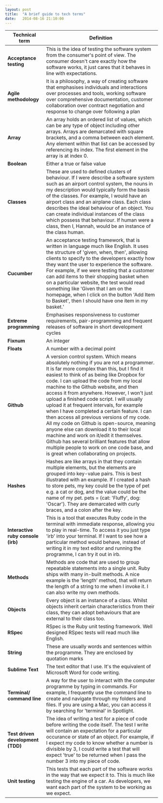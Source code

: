 ```yaml
---
layout: post
title:  "A brief guide to tech terms"
date:   2014-08-16 21:10:00
---
```


| Technical term                                         | Definition                                                     |
| -------------------------------------------------------|----------------------------------------------------------------| 
|**Acceptance testing** | This is the idea of testing the software system from the consumer's point of view. The consumer doesn't care exactly how the software works, it just cares that it behaves in line with expectations.| 
|**Agile methodology**| It is a philosophy, a way of creating software that emphasises individuals and interactions over processes and tools, working software over comprehensive documentation, customer collaboration over contract negotiation and response to change over following a plan|
|**Array**     | An array holds an ordered list of values, which can be any type of object including other arrays. Arrays are demarcated with square brackets, and a comma between each element. Any element within that list can be accessed by referencing its index. The first element in the array is at index 0.   
|**Boolean**| Either a true or false value |
|**Classes** | These are used to defined clusters of behaviour. If I were describe a software system such as an airport control system, the nouns in my description would typically form the basis of the classes. For example, I would have an airport class and an airplane class. Each class describes the ideal behaviour of an object. You can create individual instances of the class which possess that behaviour. If human were a class, then I, Hannah, would be an instance of the class human.  |
|**Cucumber** | An acceptance testing framework, that is written in language much like English. It uses the structure of 'given, when, then', allowing clients to specify to the developers exactly how they want the user to experience the software. For example, if we were testing that a customer can add items to their shopping basket when on a particular website, the test would read something like 'Given that I am on the homepage, when I click on the button 'Add Item to Basket', then I should have one item in my basket.'|  
|**Extreme programming** | Emphasises responsiveness to customer requirements, pair-programming and frequent releases of software in short development cycles|
|**Fixnum** | An integer |
|**Floats**| A number with a decimal point |
|**Github** | A version control system. Which means absolutely nothing if you are not a programmer. It is far more complex than this, but I find it easiest to think of as being like Dropbox for code. I can upload the code from my local machine to the Github website, and then access it from anywhere. However, I won't just upload a finished code script. I will usually upload it at frequent intervals, for example when I have completed a certain feature. I can then access all previous versions of my code. All my code on Github is open-source, meaning anyone else can download it to their local machine and work on it/edit it themselves. Github has several brilliant features that allow multiple people to work on one code base, and is great when collaborating on projects.| 
|**Hashes**  | Hashes are like arrays in that they contain multiple elements, but the elements are grouped into key-value pairs. This is best illustrated with an example. If I created a hash to store pets, my key could be the type of pet e.g. a cat or dog, and the value could be the name of my pet. pets = {cat: 'Fluffy', dog: 'Oscar'}. They are demarcated with curly braces, and a colon after the key. 
|**Interactive ruby console (irb)** | This is a tool that executes Ruby code in the terminal with immediate response, allowing you to play in real-time. To access it you just type 'irb' into your terminal. If I want to see how a particular method would behave, instead of writing it in my text editor and running the programme, I can try it out in irb. |
|**Methods**| Methods are code that are used to group repeatable statements into a single unit. Ruby ships with many in-built methods. A nice example is the 'length' method, that will return the length of a string to me when I invoke it. I can also write my own methods. |
|**Objects**| Every object is an instance of a class. Whilst objects inherit certain characteristics from their class, they can adopt behaviours that are external to their class too. |
|**RSpec** | RSpec is the Ruby unit testing framework. Well designed RSpec tests will read much like English.| 
|**String**| These are usually words and sentences within the programme. They are enclosed by quotation marks | 
|**Sublime Text**| The text editor that I use. It's the equivalent of Microsoft Word for code writing.|
|**Terminal/ command line** | A way for the user to interact with the computer programme by typing in commands. For example, I frequently use the command line to create and navigate through my folders and files. If you are using a Mac, you can access it by searching for 'terminal' in Spotlight. |
|**Test driven development (TDD)**| The idea of writing a test for a piece of code before writing the code itself. The test I write will contain an expectation for a particular occurance or state of an object. For example, if I expect my code to know whether a number is divisible by 3, I could write a test that will expect 'true' to be returned when I pass the number 3 into my piece of code.|
|**Unit testing**| This tests that each part of the software works in the way that we expect it to. This is much like testing the engine of a car. As developers, we want each part of the system to be working as we expect.|








